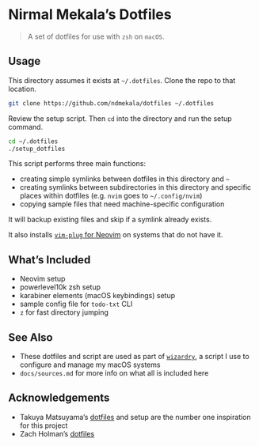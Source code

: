 # Nirmal Mekala’s Dotfiles

> A set of dotfiles for use with `zsh` on `macOS`.

## Usage

This directory assumes it exists at `~/.dotfiles`. Clone the repo to that location.

```sh
git clone https://github.com/ndmekala/dotfiles ~/.dotfiles
```

Review the setup script. Then `cd` into the directory and run the setup command.

```sh
cd ~/.dotfiles
./setup_dotfiles
```

This script performs three main functions:

- creating simple symlinks between dotfiles in this directory and `~`
- creating symlinks between subdirectories in this directory and specific places within dotfiles (e.g. `nvim` goes to `~/.config/nvim`)
- copying sample files that need machine-specific configuration

It will backup existing files and skip if a symlink already exists.

It also installs [`vim-plug` for Neovim](https://github.com/junegunn/vim-plug#neovim) on systems that do not have it.

## What’s Included

- Neovim setup
- powerlevel10k zsh setup
- karabiner elements (macOS keybindings) setup
- sample config file for `todo-txt` CLI
- `z` for fast directory jumping

## See Also

- These dotfiles and script are used as part of [`wizardry`](https://github.com/ndmekala/wizardry), a script I use to configure and manage my macOS systems
- `docs/sources.md` for more info on what all is included here

## Acknowledgements

- Takuya Matsuyama’s [dotfiles](https://github.com/craftzdog/dotfiles-public) and setup are the number one inspiration for this project
- Zach Holman’s [dotfiles](https://github.com/holman/dotfiles)
